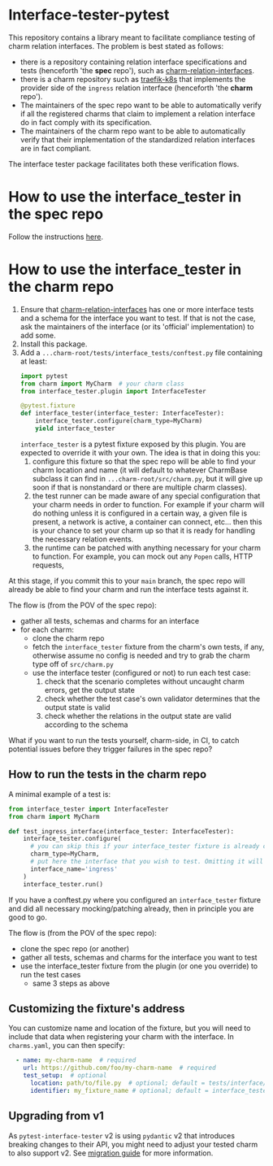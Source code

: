 # Interface-tester-pytest

This repository contains a library meant to facilitate compliance testing of charm relation interfaces.
The problem is best stated as follows:
- there is a repository containing relation interface specifications and tests (henceforth 'the **spec** repo'), such as [charm-relation-interfaces](https://github.com/canonical/charm-relation-interfaces).
- there is a charm repository such as [traefik-k8s](https://github.com/canonical/traefik-k8s-operator) that implements the provider side of the `ingress` relation interface (henceforth 'the **charm** repo').
- The maintainers of the spec repo want to be able to automatically verify if all the registered charms that claim to implement a relation interface do in fact comply with its specification.
- The maintainers of the charm repo want to be able to automatically verify that their implementation of the standardized relation interfaces are in fact compliant.

The interface tester package facilitates both these verification flows.

# How to use the interface_tester in the spec repo

Follow the instructions [here](https://github.com/canonical/charm-relation-interfaces/blob/main/README_INTERFACE_TESTS.md).

# How to use the interface_tester in the charm repo

1) Ensure that [charm-relation-interfaces](https://github.com/canonical/charm-relation-interfaces) has one or more interface tests and a schema for the interface you want to test. If that is not the case, ask the maintainers of the interface (or its 'official' implementation) to add some.
2) Install this package.
3) Add a `...charm-root/tests/interface_tests/conftest.py` file containing at least:
   ```python
   import pytest
   from charm import MyCharm  # your charm class
   from interface_tester.plugin import InterfaceTester
   
   @pytest.fixture
   def interface_tester(interface_tester: InterfaceTester):
       interface_tester.configure(charm_type=MyCharm)
       yield interface_tester
   ```
   `interface_tester` is a pytest fixture exposed by this plugin. You are expected to override it with your own. The idea is that in doing this you:
   1) configure this fixture so that the spec repo will be able to find your charm location and name (it will default to whatever CharmBase subclass it can find in `...charm-root/src/charm.py`, but it will give up soon if that is nonstandard or there are multiple charm classes).
   2) the test runner can be made aware of any special configuration that your charm needs in order to function. For example if your charm will do nothing unless it is configured in a certain way, a given file is present, a network is active, a container can connect, etc... then this is your chance to set your charm up so that it is ready for handling the necessary relation events. 
   3) the runtime can be patched with anything necessary for your charm to function. For example, you can mock out any `Popen` calls, HTTP requests,  

At this stage, if you commit this to your `main` branch, the spec repo will already be able to find your charm and run the interface tests against it.

The flow is (from the POV of the spec repo): 
- gather all tests, schemas and charms for an interface
- for each charm:
  - clone the charm repo
  - fetch the `interface_tester` fixture from the charm's own tests, if any, otherwise assume no config is needed and try to grab the charm type off of `src/charm.py`
  - use the interface tester (configured or not) to run each test case:
    1) check that the scenario completes without uncaught charm errors, get the output state
    2) check whether the test case's own validator determines that the output state is valid
    3) check whether the relations in the output state are valid according to the schema

What if you want to run the tests yourself, charm-side, in CI, to catch potential issues before they trigger failures in the spec repo?

## How to run the tests in the charm repo
A minimal example of a test is:

```python
from interface_tester import InterfaceTester
from charm import MyCharm

def test_ingress_interface(interface_tester: InterfaceTester):
    interface_tester.configure(
      # you can skip this if your interface_tester fixture is already configured with the charm_type in conftest.py  
      charm_type=MyCharm, 
      # put here the interface that you wish to test. Omitting it will test for all interfaces that your charm supports.
      interface_name='ingress'
    )
    interface_tester.run()
```

If you have a conftest.py where you configured an `interface_tester` fixture and did all necessary mocking/patching already, then in principle you are good to go.

The flow is (from the POV of the spec repo): 
- clone the spec repo (or another)
- gather all tests, schemas and charms for the interface you want to test
- use the interface_tester fixture from the plugin (or one you override) to run the test cases
  - same 3 steps as above


## Customizing the fixture's address
You can customize name and location of the fixture, but you will need to include that data when registering your charm with the interface. In `charms.yaml`, you can then specify:
```yaml
  - name: my-charm-name  # required
    url: https://github.com/foo/my-charm-name  # required
    test_setup:  # optional
      location: path/to/file.py  # optional; default = tests/interface/conftest.py
      identifier: my_fixture_name # optional; default = interface_tester
```

## Upgrading from v1
As `pytest-interface-tester` v2 is using `pydantic` v2 that introduces breaking changes to their API, you might need to adjust your tested charm to also support v2. See [migration guide](https://docs.pydantic.dev/latest/migration/) for more information.